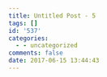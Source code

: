 ```yaml
---
title: Untitled Post - 5
tags: []
id: '537'
categories:
  - - uncategorized
comments: false
date: 2017-06-15 13:44:43
---
```

